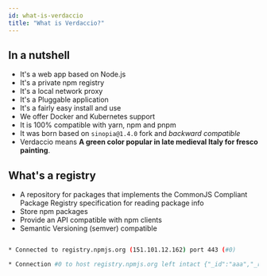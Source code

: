 ```yaml
---
id: what-is-verdaccio
title: "What is Verdaccio?"
---
```

## In a nutshell

* It's a web app based on Node.js
* It's a private npm registry
* It's a local network proxy
* It's a Pluggable application
* It's a fairly easy install and use
* We offer Docker and Kubernetes support
* It is 100% compatible with yarn, npm and pnpm
* It was born based on `sinopia@1.4.0` fork and *backward compatible*
* Verdaccio means **A green color popular in late medieval Italy for fresco painting**.

## What's a registry

* A repository for packages that implements the CommonJS Compliant Package Registry specification for reading package info
* Store npm packages
* Provide an API compatible with npm clients
* Semantic Versioning (semver) compatible

```bash curl -v https://registry.npmjs.org/aaa

* Connected to registry.npmjs.org (151.101.12.162) port 443 (#0)

* Connection #0 to host registry.npmjs.org left intact {"_id":"aaa","_rev":"6-ad86dfc8720569871753b5bf561f2741","name":"aaa","description":"aaa...","dist-tags":{"latest":"0.0.2"},"versions":{"0.0.1":{"name":"aaa","version":"0.0.1","description":"aaa...","main":"index.js","scripts":{"test":"test.js"},"repository":{"type":"git","url":"http:/www.google.git"},"keywords":["math"],"author":{"name":"peter"},"license":"BSD","_id":"aaa@0.0.1","dist": {"shasum":"a04fa88ad887a70dd5429652ce23823619dfd7c3","tarball":"https://registry.npmjs.org/aaa/-/aaa-0.0.1.tgz"},"_npmVersion":"1.1.62","_npmUser":{"name":"erhu65","email":"erhu65@gmail.com"},"maintainers":[{"name":"erhu65","email":"erhu65@gmail.com"}],"directories":{}},"0.0.2":{"name":"aaa","version":"0.0.2","description":"aaa...","main":"index.js","scripts":{"test":"test.js"},"repository":{"type":"git","url":"http:/www.google.git"},"keywords":["math"],"author":{"name":"peter"},"license":"BSD","_id":"aaa@0.0.2","dist": {"shasum":"acd2f632b94b0f89765e75bb7b7549ce5b01caa2","tarball":"https://registry.npmjs.org/aaa/-/aaa-0.0.2.tgz"},"_npmVersion":"1.1.62","_npmUser":{"name":"erhu65","email":"erhu65@gmail.com"},"maintainers":[{"name":"erhu65","email":"erhu65@gmail.com"}],"directories":{}}},"readme":"ERROR: No README.md file found!","maintainers":[{"name":"erhu65","email":"erhu65@gmail.com"}],"timmacbook-j:verdaccio.mmacbookmacbook-j:verdaccio.master.git jpicmacbook-j:verdaccio.master.git jpicmacbookmacbookmacbookmacbookmacbook ````